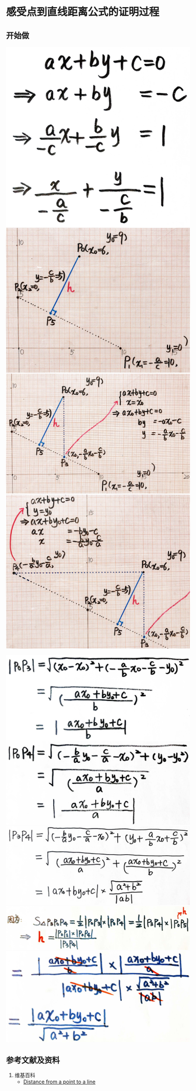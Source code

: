# 感受点到直线距离公式的证明过程

## 开始做

![](/images/线性代数/用坐标法验证向量的运算法则/距离公式/感受点到直线距离公式的证明过程/1a1.jpg)
![](/images/线性代数/用坐标法验证向量的运算法则/距离公式/感受点到直线距离公式的证明过程/1a2.jpg)
![](/images/线性代数/用坐标法验证向量的运算法则/距离公式/感受点到直线距离公式的证明过程/1a3.jpg)
![](/images/线性代数/用坐标法验证向量的运算法则/距离公式/感受点到直线距离公式的证明过程/1a4.jpg)

![](/images/线性代数/用坐标法验证向量的运算法则/距离公式/感受点到直线距离公式的证明过程/2a1.jpg)
![](/images/线性代数/用坐标法验证向量的运算法则/距离公式/感受点到直线距离公式的证明过程/2a2.jpg)
![](/images/线性代数/用坐标法验证向量的运算法则/距离公式/感受点到直线距离公式的证明过程/2a3.jpg)
![](/images/线性代数/用坐标法验证向量的运算法则/距离公式/感受点到直线距离公式的证明过程/2a4.jpg)
![](/images/线性代数/用坐标法验证向量的运算法则/距离公式/感受点到直线距离公式的证明过程/2a5.jpg)

## 参考文献及资料

1. 维基百科
	- [Distance from a point to a line](https://en.wikipedia.org/wiki/Distance_from_a_point_to_a_line) 
